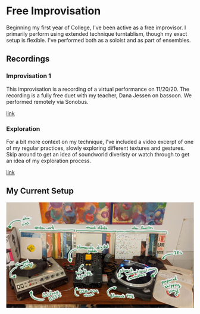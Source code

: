 # Free Improvisation

Beginning my first year of College, I've been active as a free improvisor. I primarily perform using extended technique turntablism, though my exact setup is flexible. I've performed both as a soloist and as part of ensembles. 

## Recordings

### Improvisation 1

This improvisation is a recording of a virtual performance on 11/20/20. The recording is a fully free duet with my teacher, Dana Jessen on bassoon. We performed remotely via Sonobus. 

[link](https://drive.google.com/file/d/1RDpxTgqSibKAB49tgzI2PobcSDGOGked/view?usp=sharing)

### Exploration

For a bit more context on my technique, I've included a video excerpt of one of my regular practices, slowly exploring different textures and gestures. Skip around to get an idea of soundworld diveristy or watch through to get an idea of my exploration process. 

[link](https://drive.google.com/file/d/11UGMaURoLligMwAK7vbd5k-I6w3J0OJr/view?usp=sharing)

## My Current Setup

![current turntable setup](turntable-setup.jpg)



